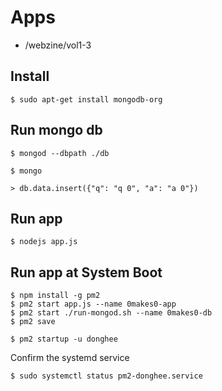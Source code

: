 # Apps
 - /webzine/vol1-3

## Install

```
$ sudo apt-get install mongodb-org
```

## Run mongo db

```
$ mongod --dbpath ./db

$ mongo

> db.data.insert({"q": "q 0", "a": "a 0"})
```

## Run app

```
$ nodejs app.js
```

## Run app at System Boot

```
$ npm install -g pm2
$ pm2 start app.js --name 0makes0-app
$ pm2 start ./run-mongod.sh --name 0makes0-db
$ pm2 save

$ pm2 startup -u donghee
```

Confirm the systemd service
```
$ sudo systemctl status pm2-donghee.service
```
